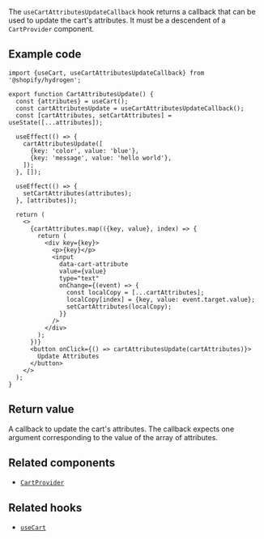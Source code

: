 <!-- This file is generated from source code in the Shopify/hydrogen repo. Edit the files in /packages/hydrogen/src/hooks/useCartAttributesUpdateCallback and run 'yarn generate-docs' at the root of this repo. For more information, refer to https://github.com/Shopify/shopify-dev/blob/master/content/internal/operations/hydrogen-reference-docs.md. -->

The `useCartAttributesUpdateCallback` hook returns a callback that can be used to update the cart's attributes. It must be a descendent of a `CartProvider` component.

## Example code

```tsx
import {useCart, useCartAttributesUpdateCallback} from '@shopify/hydrogen';

export function CartAttributesUpdate() {
  const {attributes} = useCart();
  const cartAttributesUpdate = useCartAttributesUpdateCallback();
  const [cartAttributes, setCartAttributes] = useState([...attributes]);

  useEffect(() => {
    cartAttributesUpdate([
      {key: 'color', value: 'blue'},
      {key: 'message', value: 'hello world'},
    ]);
  }, []);

  useEffect(() => {
    setCartAttributes(attributes);
  }, [attributes]);

  return (
    <>
      {cartAttributes.map(({key, value}, index) => {
        return (
          <div key={key}>
            <p>{key}</p>
            <input
              data-cart-attribute
              value={value}
              type="text"
              onChange={(event) => {
                const localCopy = [...cartAttributes];
                localCopy[index] = {key, value: event.target.value};
                setCartAttributes(localCopy);
              }}
            />
          </div>
        );
      })}
      <button onClick={() => cartAttributesUpdate(cartAttributes)}>
        Update Attributes
      </button>
    </>
  );
}
```

## Return value

A callback to update the cart's attributes. The callback expects one argument corresponding to the value of the array of attributes.

## Related components

- [`CartProvider`](/api/hydrogen/components/cart/cartprovider)

## Related hooks

- [`useCart`](/api/hydrogen/hooks/cart/usecart)
